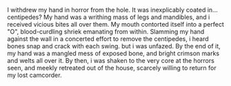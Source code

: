 I withdrew my hand in horror from the hole. It was inexplicably coated in... centipedes? My hand was a writhing mass of legs and mandibles, and i received vicious bites all over them. My mouth contorted itself into a perfect "O", blood-curdling shriek emanating from within. Slamming my hand against the wall in a concerted effort to remove the centipedes, i heard bones snap and crack with each swing. but i was unfazed. By the end of it, my hand was a mangled mess of exposed bone, and bright crimson marks and welts all over it. By then, i was shaken to the very core at the horrors seen, and meekly retreated out of the house, scarcely willing to return for my lost camcorder.
